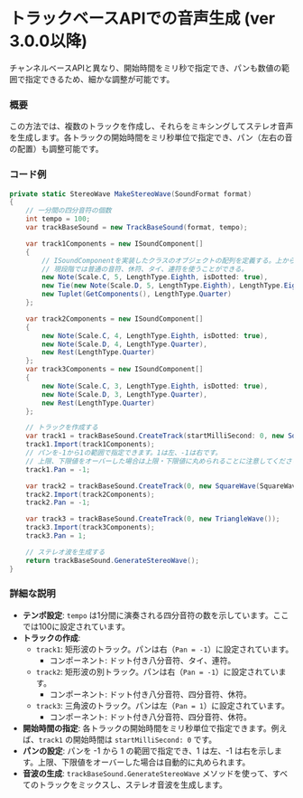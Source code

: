 # トラックベースAPIでの音声生成 (ver 3.0.0以降)

チャンネルベースAPIと異なり、開始時間をミリ秒で指定でき、パンも数値の範囲で指定できるため、細かな調整が可能です。

### 概要
この方法では、複数のトラックを作成し、それらをミキシングしてステレオ音声を生成します。各トラックの開始時間をミリ秒単位で指定でき、パン（左右の音の配置）も調整可能です。

### コード例
```cs
private static StereoWave MakeStereoWave(SoundFormat format)
{
    // 一分間の四分音符の個数
    int tempo = 100;
    var trackBaseSound = new TrackBaseSound(format, tempo);

    var track1Components = new ISoundComponent[]
    {
        // ISoundComponentを実装したクラスのオブジェクトの配列を定義する。上から順に演奏される。
        // 現段階では普通の音符、休符、タイ、連符を使うことができる。
        new Note(Scale.C, 5, LengthType.Eighth, isDotted: true),
        new Tie(new Note(Scale.D, 5, LengthType.Eighth), LengthType.Eighth),
        new Tuplet(GetComponents(), LengthType.Quarter)
    };

    var track2Components = new ISoundComponent[]
    {
        new Note(Scale.C, 4, LengthType.Eighth, isDotted: true),
        new Note(Scale.D, 4, LengthType.Quarter),
        new Rest(LengthType.Quarter)
    };
    var track3Components = new ISoundComponent[]
    {
        new Note(Scale.C, 3, LengthType.Eighth, isDotted: true),
        new Note(Scale.D, 3, LengthType.Quarter),
        new Rest(LengthType.Quarter)
    };

    // トラックを作成する
    var track1 = trackBaseSound.CreateTrack(startMilliSecond: 0, new SquareWave(SquareWaveRatio.Point25));
    track1.Import(track1Components);
    // パンを-1から1の範囲で指定できます。1は左、-1は右です。
    // 上限、下限値をオーバーした場合は上限・下限値に丸められることに注意してください。
    track1.Pan = -1;

    var track2 = trackBaseSound.CreateTrack(0, new SquareWave(SquareWaveRatio.Point125));
    track2.Import(track2Components);
    track2.Pan = -1;

    var track3 = trackBaseSound.CreateTrack(0, new TriangleWave());
    track3.Import(track3Components);
    track3.Pan = 1;

    // ステレオ波を生成する
    return trackBaseSound.GenerateStereoWave();
}
```

### 詳細な説明

- **テンポ設定**: `tempo` は1分間に演奏される四分音符の数を示しています。ここでは100に設定されています。
- **トラックの作成**:
    - `track1`: 矩形波のトラック。パンは右（`Pan = -1`）に設定されています。
        - コンポーネント: ドット付き八分音符、タイ、連符。
    - `track2`: 矩形波の別トラック。パンは右（`Pan = -1`）に設定されています。
        - コンポーネント: ドット付き八分音符、四分音符、休符。
    - `track3`: 三角波のトラック。パンは左（`Pan = 1`）に設定されています。
        - コンポーネント: ドット付き八分音符、四分音符、休符。
- **開始時間の指定**: 各トラックの開始時間をミリ秒単位で指定できます。例えば、`track1` の開始時間は `startMilliSecond: 0` です。
- **パンの設定**: パンを -1 から 1 の範囲で指定でき、1 は左、-1 は右を示します。上限、下限値をオーバーした場合は自動的に丸められます。
- **音波の生成**: `trackBaseSound.GenerateStereoWave` メソッドを使って、すべてのトラックをミックスし、ステレオ音波を生成します。